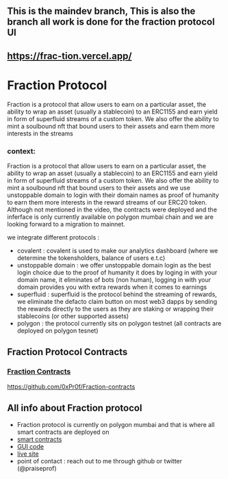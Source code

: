 ## This is the maindev branch, This is also the branch all work is done for the fraction protocol UI 

## https://frac-tion.vercel.app/

<!-- ## [The MainDev branch](https://github.com/0xPr0f/Fraction-interface/tree/maindev) -->

# Fraction Protocol
Fraction is a protocol that allow users to earn on a particular asset, the ability to wrap an asset (usually a stablecoin) to an ERC1155 and earn yield in form of superfluid streams of a custom token.
We also offer the ability to mint a soulbound nft that bound users to their assets and earn them more interests in the streams

### context:   
Fraction is a protocol that allow users to earn on a particular asset, the ability to wrap an asset (usually a stablecoin) to an ERC1155 and earn yield in form of superfluid streams of a custom token. We also offer the ability to mint a soulbound nft that bound users to their assets and we use unstoppable domain to login with their domain names as proof of humanity to earn them more interests in the reward streams of our ERC20 token. Although not mentioned in the video, the contracts were deployed and the inferface is only currently available on polygon mumbai chain and we are looking forward to a migration to mainnet.       

we integrate different protocols :
- covalent : covalent is used to make our analytics dashboard (where we determine the tokensholders, balance of users e.t.c)         
- unstoppable domain : we offer unstoppable domain login as the best login choice due to the proof of humanity it does by loging in with your domain name, it eliminates of bots (non human), logging in with your domain provides you with extra rewards when it comes to earnings     
- superfluid : superfluid is the protocol behind the streaming of rewards, we eliminate the defacto claim button on most web3 dapps by sending the rewards directly to the users as they are staking or wrapping their stablecoins (or other supported assets)       
- polygon : the protocol currently sits on polygon testnet (all contracts are deployed on polygon tesnet)    
 
## Fraction Protocol Contracts

### [Fraction Contracts](https://github.com/0xPr0f/Fraction-contracts)
https://github.com/0xPr0f/Fraction-contracts
<!--
# [Submission page](https://showcase.ethglobal.com/hackmoney2022/fraction-fqvbu)
-->
<!--
---
## sample branch of the fraction protocol

### https://fractionapp.vercel.app
* [showcase and explantory video on fraction protocol](https://showcase.ethglobal.com/hackmoney2022/fraction-fqvbu)
---

## development branch of the fraction protocol

### https://fractiondev.netlify.app
-->


## All info about Fraction protocol
* Fraction protocol is currently on polygon mumbai and that is where all smart contracts are deployed on
* [smart contracts](https://github.com/0xPr0f/Fraction-contracts)
* [GUI code](https://github.com/0xPr0f/Fraction-interface/tree/maindev)
* [live site](https://frac-tion.vercel.app/)
* point of contact : reach out to me through github or twitter (@praiseprof)


